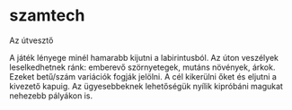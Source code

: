 # szamtech
Az útvesztő

A játék lényege minél hamarabb kijutni a labirintusból. Az úton veszélyek leselkedhetnek ránk: emberevő szörnyetegek, mutáns növények, árkok. Ezeket betű/szám variációk fogják jelölni. A cél kikerülni őket és eljutni a kivezető kapuig. Az ügyesebbeknek lehetőségük nyílik kipróbáni magukat nehezebb pályákon is.

